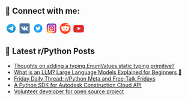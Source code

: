 ## 🔎 Connect with me:
[<img src="https://github.com/bullbesh/bullbesh/blob/main/images/Telegram.png" width="32" height="32" />](https://t.me/bullbesh)
[<img src="https://github.com/bullbesh/bullbesh/blob/main/images/VK.png" width="32" height="32" />](https://vk.com/bullbesh)
[<img src="https://github.com/bullbesh/bullbesh/blob/main/images/Twitter.png" width="32" height="32" />](https://twitter.com/bullbesh1)
[<img src="https://github.com/bullbesh/bullbesh/blob/main/images/Instagram.png" width="32" height="32" />](https://www.instagram.com/bullbesh)
[<img src="https://github.com/bullbesh/bullbesh/blob/main/images/Reddit.png" width="32" height="32" />](https://www.reddit.com/user/bullbesh)
[<img src="https://github.com/bullbesh/bullbesh/blob/main/images/YouTube.png" width="32" height="32" />](https://www.youtube.com/channel/UCtfjRs6uzgq5mfm8S06WTcg)

## 📕 Latest r/Python Posts
<!-- BLOG-POST-LIST:START -->
- [Thoughts on adding a typing.EnumValues static typing primitive?](https://www.reddit.com/r/Python/comments/1k7amvg/thoughts_on_adding_a_typingenumvalues_static/)
- [What is an LLM? Large Language Models Explained for Beginners 🧠](https://www.reddit.com/r/Python/comments/1k797yh/what_is_an_llm_large_language_models_explained/)
- [Friday Daily Thread: r/Python Meta and Free-Talk Fridays](https://www.reddit.com/r/Python/comments/1k779nd/friday_daily_thread_rpython_meta_and_freetalk/)
- [A Python SDK for Autodesk Construction Cloud API](https://www.reddit.com/r/Python/comments/1k72wwh/a_python_sdk_for_autodesk_construction_cloud_api/)
- [Volunteer developer for open source project](https://www.reddit.com/r/Python/comments/1k72w4d/volunteer_developer_for_open_source_project/)
<!-- BLOG-POST-LIST:END -->
